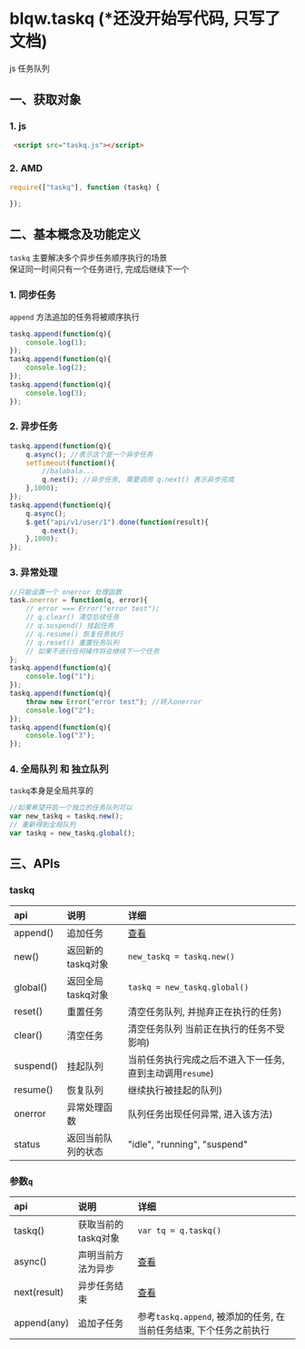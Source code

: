 # blqw.taskq (*还没开始写代码, 只写了文档)
js 任务队列

## 一、获取对象
### 1. js
```html
 <script src="taskq.js"></script>
```

### 2. AMD
```js
require(["taskq"], function (taskq) {

});
```

## 二、基本概念及功能定义
`taskq` 主要解决多个异步任务顺序执行的场景   
保证同一时间只有一个任务进行, 完成后继续下一个  

### 1. 同步任务
`append` 方法追加的任务将被顺序执行
```js
taskq.append(function(q){
    console.log(1);
}); 
taskq.append(function(q){
    console.log(2);
}); 
taskq.append(function(q){
    console.log(3);
}); 
```

### 2. 异步任务

```js
taskq.append(function(q){
    q.async(); //表示这个是一个异步任务
    setTimeout(function(){
        //balabala...
        q.next(); //异步任务, 需要调用 q.next() 表示异步完成
    },1000);
}); 
taskq.append(function(q){
    q.async(); 
    $.get("api/v1/user/1").done(function(result){
        q.next(); 
    },1000);
}); 
```

### 3. 异常处理
```js
//只能设置一个 onerror 处理函数
task.onerror = function(q, error){
    // error === Error("error test");
    // q.clear() 清空后续任务
    // q.suspend() 挂起任务
    // q.resume() 恢复任务执行
    // q.reset() 重置任务队列
    // 如果不进行任何操作将会继续下一个任务
}; 
taskq.append(function(q){
    console.log("1");
});
taskq.append(function(q){
    throw new Error("error test"); //转入onerror
    console.log("2");
});
taskq.append(function(q){
    console.log("3");
});

```

### 4. 全局队列 和 独立队列
`taskq`本身是全局共享的
```js
//如果希望开启一个独立的任务队列可以
var new_taskq = taskq.new();
// 重新得到全局队列
var taskq = new_taskq.global();
```

## 三、APIs

### taskq
api | 说明 | 详细
:---|:---|:---
append()|追加任务|[查看](apidoc/append.md)
new()|返回新的taskq对象|`new_taskq = taskq.new()`
global()|返回全局taskq对象|`taskq = new_taskq.global()`
reset()|重置任务|清空任务队列, 并抛弃正在执行的任务)
clear()|清空任务|清空任务队列 当前正在执行的任务不受影响)
suspend()|挂起队列|当前任务执行完成之后不进入下一任务, 直到主动调用`resume`)
resume()|恢复队列|继续执行被挂起的队列)
onerror|异常处理函数|队列任务出现任何异常, 进入该方法)
status|返回当前队列的状态|"idle", "running", "suspend"

### 参数`q`
api | 说明 | 详细
:---|:---|:---
taskq()|获取当前的taskq对象|`var tq = q.taskq()`
async()|声明当前方法为异步|[查看](apidoc/??.md)
next(result)|异步任务结束|[查看](apidoc/??.md)
append(any)|追加子任务|参考`taskq.append`, 被添加的任务, 在当前任务结束, 下个任务之前执行

